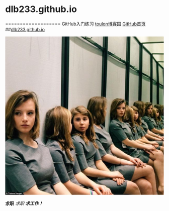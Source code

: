 # dlb233.github.io
===================
GitHub入门练习
<a href="http://www.cnblogs.com/toulon/">toulon博客园</a>
[GitHub首页](http://www.github.com)
##<a name="relative_post" href="https://dlb233.github.io/">dlb233.github.io</a>

![到底有几个女孩](./img/howManyGirls.jpg)

**求职**
*求职*
***求工作！***
